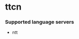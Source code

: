 <!--- THIS DOCUMENT IS AUTOMATICALLY GENERATED, DON'T EDIT IT -->
# ttcn

### Supported language servers

- ntt
